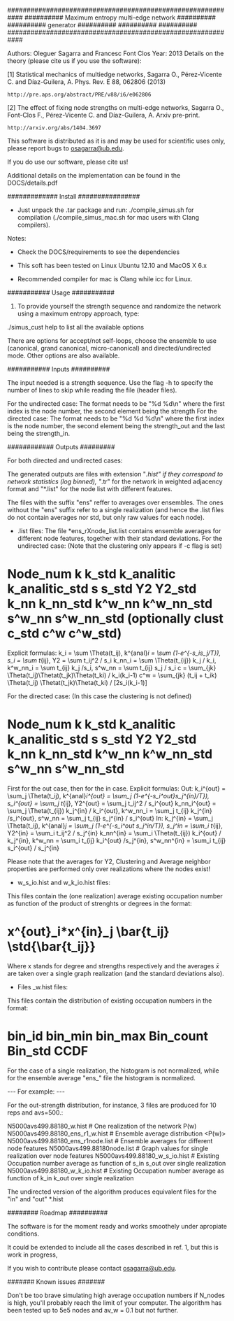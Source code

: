 ############################################################
##########   Maximum entropy multi-edge network   ##########
##########              generator                 ##########
##########                                        ##########
############################################################

Authors: Oleguer Sagarra and Francesc Font Clos
Year: 2013
Details on the theory (please cite us if you use the software):

[1] Statistical mechanics of multiedge networks, Sagarra O., Pérez-Vicente C. and Díaz-Guilera, A.  Phys. Rev. E 88, 062806 (2013)

    http://pre.aps.org/abstract/PRE/v88/i6/e062806

[2] The effect of fixing node strengths on multi-edge networks, Sagarra O., Font-Clos F., Pérez-Vicente C. and Díaz-Guilera, A. Arxiv pre-print.

	http://arxiv.org/abs/1404.3697

This software is distributed as it is and may be used for scientific uses only,
please report bugs to osagarra@ub.edu.

If you do use our software, please cite us!

Additional details on the implementation can be found in the DOCS/details.pdf

############# Install ################

- Just unpack the .tar package and run:
	./compile_simus.sh for compilation (./compile_simus_mac.sh for mac users with Clang compilers).



Notes:

- Check the DOCS/requirements to see the dependencies

- This soft has been tested on Linux Ubuntu 12.10 and MacOS X 6.x

- Recommended compiler for mac is Clang while icc for Linux.

########### Usage ###########

1. To provide yourself the strength sequence and randomize the network using a maximum entropy approach, type:

./simus_cust help to list all the available options

There are options for accept/not self-loops, choose the ensemble to use (canonical, grand canonical, micro-canonical) and directed/undirected mode. Other options are also available.


########### Inputs ##########

The input needed is a strength sequence. Use the flag -h to specify the number of lines to skip while reading the file (header files).

For the undirected case:
	The format needs to be "%d %d\n" where the first index is the node number, the second element being the strength
For the directed case:
	The format needs to be "%d %d %d\n" where the first index is the node number, the second element being the strength_out and the last being the strength_in.

############ Outputs #########

For both directed and undirected cases:

The generated outputs are files with extension "*.hist" if they correspond to network statistics (log binned), "*.tr" for the network in weighted adjacency format and "*.list" for the node list with different features.


The files with the suffix "ens" reffer to averages over ensembles. The ones without the "ens" suffix refer to a single realization (and hence the .list files do not contain averages nor std, but only raw values for each node).


- .list files:
   The file *ens_rXnode_list.list contains ensemble averages for different node features, together with their standard deviations.
   For the undirected case: (Note that the clustering only appears if -c flag is set)	
# Node_num  k k_std k_analitic k_analitic_std  s s_std   Y2 Y2_std   k_nn k_nn_std   k^w_nn k^w_nn_std  s^w_nn s^w_nn_std  (optionally  clust c_std  c^w c^w_std)

Explicit formulas:
	k_i = \sum \Theta(t_ij), k^{anal}_i = \sum (1-e^{-s_is_j/T}), s_i = \sum t_{ij}, Y2 = \sum t_ij^2 / s_i
	k_nn_i = \sum \Theta(t_{ij}) k_j / k_i, k^w_nn_i = \sum t_{ij} k_j /s_i, s^w_nn = \sum t_{ij} s_j / s_i
	c = \sum_{jk} \Theta(t_ij)\Thetat(t_jk)\Theta(t_ki) / k_i(k_i-1)
	c^w = \sum_{jk} (t_ij + t_ik) \Theta(t_ij) \Thetat(t_jk)\Theta(t_ki) / [2s_i(k_i-1)]

For the directed case: (In this case the clustering is not defined)

# Node_num  k k_std k_analitic k_analitic_std  s s_std   Y2 Y2_std   k_nn k_nn_std   k^w_nn k^w_nn_std  s^w_nn s^w_nn_std 

First for the out case, then for the in case. Explicit formulas:
Out:
	k_i^{out} = \sum_j \Theta(t_ij), k^{anal}_i^{out} = \sum_j (1-e^{-s_i^out}s_j^{in}/T}), s_i^{out} = \sum_j t_{ij}, 
	Y2^{out} = \sum_j t_ij^2 / s_i^{out}
	k_nn_i^{out} = \sum_j \Theta(t_{ij}) k_j^{in} / k_i^{out}, k^w_nn_i = \sum_j t_{ij} k_j^{in} /s_i^{out}, 
	s^w_nn = \sum_j t_{ij} s_j^{in} / s_i^{out}
In:
	k_j^{in} = \sum_j \Theta(t_ij), k^{anal}_j = \sum_j (1-e^{-s_i^out s_j^in/T}), s_j^in = \sum_i t_{ij}, 
	Y2^{in} = \sum_i t_ij^2 / s_j^{in}
	k_nn^{in} = \sum_i \Theta(t_{ij}) k_i^{out} / k_j^{in}, k^w_nn = \sum_i t_{ij} k_i^{out} /s_j^{in}, 
	s^w_nn^{in} = \sum_i t_{ij} s_i^{out} / s_j^{in}
	

Please note that the averages for Y2, Clustering and Average neighbor properties are performed only over realizations where the nodes exist!

- w_s_io.hist and w_k_io.hist files:

This files contain the (one realization) average existing occupation number as function of the product of strenghts or degrees in the format:
# x^{out}_i*x^{in}_j \bar{t_ij} \std{\bar{t_ij}}
Where x stands for degree and strengths respectively and the averages $\bar{x}$ are taken over a single graph realization (and the standard deviations also).

- Files _w.hist files:

This files contain the distribution of existing occupation numbers in the format:
# bin_id bin_min bin_max Bin_count Bin_std CCDF

For the case of a single realization, the histogram is not normalized, while for the ensemble average "ens_" file the histogram is normalized.


--- For example: ---

For the out-strength distribution, for instance, 3 files are produced for 10 reps and avs=500.:

N5000avs499.88180_w.hist # One realization of the network P(w)
N5000avs499.88180_ens_r1_w.hist # Ensemble average distribution <P(w)>
N5000avs499.88180_ens_r1node.list # Ensemble averages for different node features
N5000avs499.88180node.list # Graph values for single realization over node features
N5000avs499.88180_w_s_io.hist # Existing Occupation number average as function of s_in s_out over single realization
N5000avs499.88180_w_k_io.hist # Existing Occupation number average as function of k_in k_out over single realization


The undirected version of the algorithm produces equivalent files for the "in" and "out" *.hist


######## Roadmap ##########

The software is for the moment ready and works smoothely under apropiate conditions.

It could be extended to include all the cases described in ref. 1, but this is work in progress,

If you wish to contribute please contact osagarra@ub.edu.



####### Known issues #######

Don't be too brave simulating high average occupation numbers if N_nodes is high, you'll probably reach the limit of your computer. The algorithm has been tested up to 5e5 nodes and av_w = 0.1 but not further.
